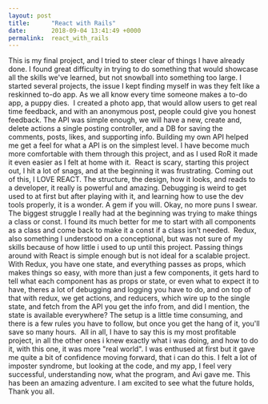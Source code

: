 ```yaml
---
layout: post
title:      "React with Rails"
date:       2018-09-04 13:41:49 +0000
permalink:  react_with_rails
---
```



This is my final project, and I tried to steer clear of things I have already done. I found great difficulty in trying to do something that would showcase all the skills we've learned, but not snowball into something too large. I started several projects, the issue I kept finding myself in was they felt like a reskinned to-do app. As we all know every time someone makes a to-do app, a puppy dies.
​
I created a photo app, that would allow users to get real time feedback, and with an anonymous post, people could give you honest feedback. The API was simple enough, we will have a new, create and, delete actions a single posting controller, and a DB for saving the comments, posts, likes, and supporting info. Building my own API helped me get a feel for what a API is on the simplest level. I have become much more comfortable with them through this project, and as I used RoR it made it even easier as I felt at home with it. 
​
React is scary, starting this project out, I hit a lot of snags, and at the beginning it was frustrating. Coming out of this, I LOVE REACT. The structure, the design, how it looks, and reads to a developer, it really is powerful and amazing. Debugging is weird to get used to at first but after playing with it, and learning how to use the dev tools properly, it is a wonder. A gem if you will. Okay, no more puns I swear. The biggest struggle I really had at the beginning was trying to make things a class or const. I found its much better for me to start with all components as a class and come back to make it a const if a class isn’t needed. 
​
Redux, also something I understood on a  conceptional, but was not sure of my skills because of how little i used to up until this project. Passing things around with React is simple enough but is not ideal for a scalable project. With Redux, you have one state, and everything passes as props, which makes things so easy, with more than just a few components, it gets hard to tell what each component has as props or state, or even what to expect it to have, theres a lot of debugging and logging you have to do, and on top of that with redux, we get actions, and reducers, which wire up to the single state, and fetch from the API you get the info from, and did I mention, the state is available everywhere? The setup is a little time consuming, and there is a few rules you have to follow, but once you get the hang of it, you'll save so many hours. 
​
All in all, I have to say this is my most profitable project, in all the other ones i knew exactly what i was doing, and how to do it, with this one, it was more "real world". I was enthused at first but it gave me quite a bit of confidence moving forward, that i can do this. I felt a lot of imposter syndrome, but looking at the code, and my app, I feel very successful, understanding now, what the program, and Avi gave me. This has been an amazing adventure. I am excited to see what the future holds, Thank you all. 
